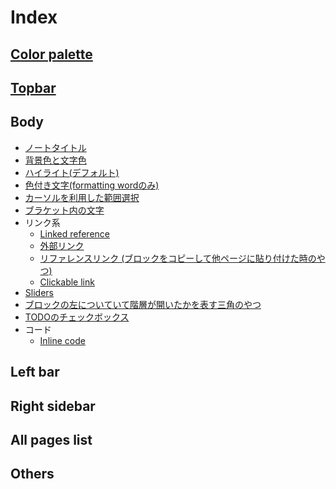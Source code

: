 # Index  

## [Color palette](https://github.com/NarumiYatabe/Roam-research/blob/master/roam_css/colorpalette.css)  

## [Topbar](https://github.com/NarumiYatabe/Roam-research/blob/master/roam_css/Topbar/topbar.css)  

## Body  
- [ノートタイトル](https://github.com/NarumiYatabe/Roam-research/blob/master/roam_css/Body/title.css)  
- [背景色と文字色](https://github.com/NarumiYatabe/Roam-research/blob/master/roam_css/Body/back_and_text_color.css)  
- [ハイライト(デフォルト)](https://github.com/NarumiYatabe/Roam-research/blob/master/roam_css/Body/highlight_default.css)  
- [色付き文字(formatting wordのみ)](https://github.com/NarumiYatabe/Roam-research/blob/master/roam_css/Body/colored_text_formattingword.css)
- [カーソルを利用した範囲選択](https://github.com/NarumiYatabe/Roam-research/blob/master/roam_css/Body/range_selection.css)
- [ブラケット内の文字](https://github.com/NarumiYatabe/Roam-research/blob/master/roam_css/Body/bracketed_text.css)  
- リンク系  
  - [Linked reference](https://github.com/NarumiYatabe/Roam-research/blob/master/roam_css/Body/linked_reference.css)  
  - [外部リンク](https://github.com/NarumiYatabe/Roam-research/blob/master/roam_css/Body/external_link.css)
  - [リファレンスリンク (ブロックをコピーして他ページに貼り付けた時のやつ)](https://github.com/NarumiYatabe/Roam-research/blob/master/roam_css/Body/reference_link.css)
  - [Clickable link](https://github.com/NarumiYatabe/Roam-research/blob/master/roam_css/Body/clickable_link.css)
- [Sliders](https://github.com/NarumiYatabe/Roam-research/blob/master/roam_css/Body/sliders.css)
- [ブロックの左についていて階層が開いたかを表す三角のやつ](https://github.com/NarumiYatabe/Roam-research/blob/master/roam_css/Body/block_triangle.css)
- [TODOのチェックボックス](https://github.com/NarumiYatabe/Roam-research/blob/master/roam_css/Body/todo_checkbox.css)
- コード
  - [Inline code](https://github.com/NarumiYatabe/Roam-research/blob/master/roam_css/Body/inline_code.css)

## Left bar  

## Right sidebar

## All pages list  

## Others
